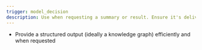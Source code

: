 ```yaml
---
trigger: model_decision
description: Use when requesting a summary or result. Ensure it's delivered efficiently
---
```


- Provide a structured output (ideally a knowledge graph) efficiently and when requested